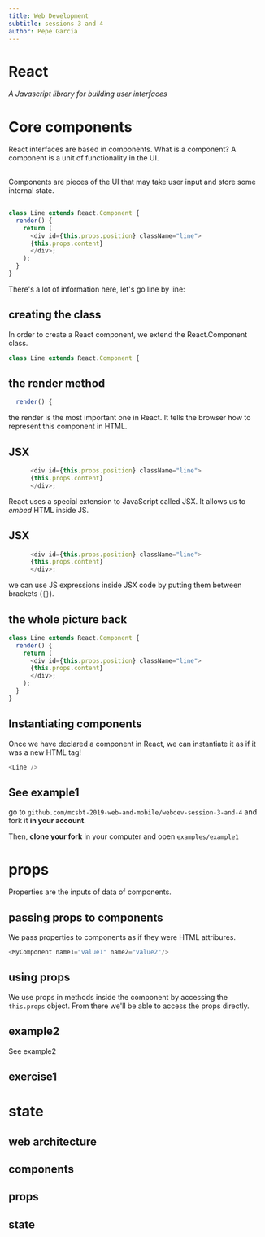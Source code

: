 ```yaml
---
title: Web Development
subtitle: sessions 3 and 4
author: Pepe García
---
```


# React

_A Javascript library for building user interfaces_

# Core components

React interfaces are based in components.  What is a component?  A
component is a unit of functionality in the UI.

## 

Components are pieces of the UI that may take user input and store
some internal state.

##

```js
class Line extends React.Component {
  render() {
    return (
	  <div id={this.props.position} className="line">
	  {this.props.content}
	  </div>;
	);
  }
}
```

There's a lot of information here, let's go line by line:

## creating the class

In order to create a React component, we extend the React.Component
class.

```js
class Line extends React.Component {
```

## the render method

```js
  render() {
```

the render is the most important one in React.  It tells the browser
how to represent this component in HTML.

## JSX

```js
	  <div id={this.props.position} className="line">
	  {this.props.content}
	  </div>;
```

React uses a special extension to JavaScript called JSX.  It allows us
to _embed_ HTML inside JS.

## JSX

```js
	  <div id={this.props.position} className="line">
	  {this.props.content}
	  </div>;
```

we can use JS expressions inside JSX code by putting them between brackets (`{}`).

## the whole picture back

```js
class Line extends React.Component {
  render() {
    return (
	  <div id={this.props.position} className="line">
	  {this.props.content}
	  </div>;
	);
  }
}
```

## Instantiating components

Once we have declared a component in React, we can instantiate it as
if it was a new HTML tag!

```js
<Line />
```

## See example1

go to `github.com/mcsbt-2019-web-and-mobile/webdev-session-3-and-4`
and fork it **in your account**.

Then, **clone your fork** in your computer and open `examples/example1`

# props

Properties are the inputs of data of components.

## passing props to components

We pass properties to components as if they were HTML attribures.

```js
<MyComponent name1="value1" name2="value2"/>
```

## using props

We use props in methods inside the component by accessing the
`this.props` object.  From there we'll be able to access the props
directly.

## example2

See example2

## exercise1

# state

## web architecture
## components
## props
## state
